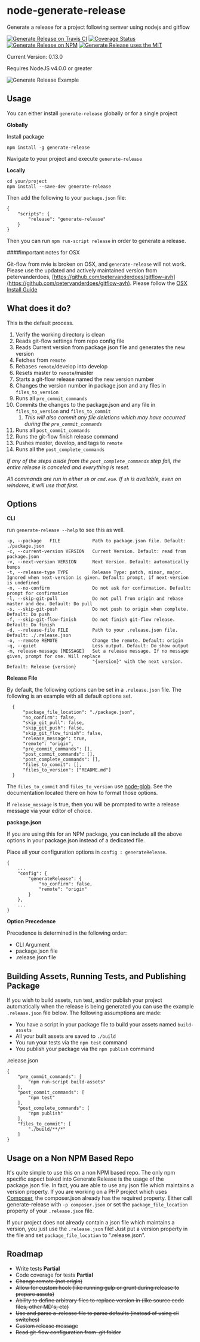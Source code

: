 # node-generate-release
Generate a release for a project following semver using nodejs and gitflow

[![Generate Release on Travis CI](https://img.shields.io/travis/mrkmg/node-generate-release/master.svg?style=flat-square)](https://travis-ci.org/mrkmg/node-generate-release/branches)
[![Coverage Status](https://img.shields.io/coveralls/mrkmg/node-generate-release/master.svg?style=flat-square)](https://coveralls.io/github/mrkmg/node-generate-release?branch=master)
[![Generate Release on NPM](https://img.shields.io/npm/v/generate-release.svg?style=flat-square)](https://www.npmjs.com/package/generate-release)
[![Generate Release uses the MIT](https://img.shields.io/npm/l/generate-release.svg?style=flat-square)](https://opensource.org/licenses/MIT)

Current Version: 0.13.0

Requires NodeJS v4.0.0 or greater

![Generate Release Example](https://cloud.githubusercontent.com/assets/399561/16465518/272a62be-3e0d-11e6-8691-44441a3b0629.gif)


Usage
-----

You can either install `generate-release` globally or for a single project

__Globally__

Install package

    npm install -g generate-release

Navigate to your project and execute `generate-release`

__Locally__

    cd your/project
    npm install --save-dev generate-release
    
Then add the following to your `package.json` file:

    {
        "scripts": {
            "release": "generate-release"
        }
    }

Then you can run `npm run-script release` in order to generate a release.

####Important notes for OSX

Git-flow from nvie is broken on OSX, and `generate-release` will not work. Please use the updated and actively 
maintained version from petervanderdoes, 
[https://github.com/petervanderdoes/gitflow-avh](https://github.com/petervanderdoes/gitflow-avh). Please follow the 
[OSX Install Guide](https://github.com/petervanderdoes/gitflow-avh/wiki/Installing-on-Mac-OS-X)

What does it do?
----------------

This is the default process.

1. Verify the working directory is clean
1. Reads git-flow settings from repo config file
1. Reads Current version from package.json file and generates the new version
1. Fetches from `remote`
1. Rebases `remote`/develop into develop
1. Resets master to `remote`/master
1. Starts a git-flow release named the new version number
1. Changes the version number in package.json and any files in `files_to_version`
1. Runs all `pre_commit_commands`
1. Commits the changes to the package.json and any file in `files_to_version` and `files_to_commit`
    1. *This will also commit any file deletions which may have occurred during the `pre_commit_commands`*
1. Runs all `post_commit_commands`
1. Runs the git-flow finish release command
1. Pushes master, develop, and tags to `remote`
1. Runs all the `post_complete_commands`

*If any of the steps aside from the `post_complete_commands` step fail, the entire release is canceled and everything
is reset.*

*All commands are run in either `sh` or `cmd.exe`. If `sh` is available, even on windows, it will use that first.*

Options
--------

**CLI**

run `generate-release --help` to see this as well.

    -p, --package   FILE            Path to package.json file. Default: ./package.json
    -c, --current-version VERSION   Current Version. Default: read from package.json
    -v, --next-version VERSION      Next Version. Default: automatically bumps
    -t, --release-type TYPE         Release Type: patch, minor, major. Ignored when next-version is given. Default: prompt, if next-version is undefined
    -n, --no-confirm                Do not ask for confirmation. Default: prompt for confirmation
    -l, --skip-git-pull             Do not pull from origin and rebase master and dev. Default: Do pull
    -s, --skip-git-push             Do not push to origin when complete. Default: Do push
    -f, --skip-git-flow-finish      Do not finish git-flow release. Default: Do finish
    -d, --release-file FILE         Path to your .release.json file. Default: ./.release.json
    -o, --remote REMOTE             Change the remote. Default: origin
    -q, --quiet                     Less output. Default: Do show output
    -m, release-message [MESSAGE]   Set a release message. If no message given, prompt for one. Will replace
                                    "{version}" with the next version. Default: Release {version}

**Release File**

By default, the following options can be set in a `.release.json` file. The following
is an example with all default options set.

      {
          "package_file_location": "./package.json",
          "no_confirm": false,
          "skip_git_pull": false,
          "skip_git_push": false,
          "skip_git_flow_finish": false,
          "release_message": true,
          "remote": "origin",
          "pre_commit_commands": [],
          "post_commit_commands": [],
          "post_complete_commands": [],
          "files_to_commit": [],
          "files_to_version": ["README.md"]
      }
      
The `files_to_commit` and `files_to_version` use [node-glob](https://github.com/isaacs/node-glob). See the
documentation located there on how to format those options.

If `release_message` is true, then you will be prompted to write a release message via your editor of choice.

**package.json**

If you are using this for an NPM package, you can include all the above options in your package.json instead of 
a dedicated file.

Place all your configuration options in `config : generateRelease`.

    {
        ...
        "config": {
            "generateRelease": {
                "no_confirm": false,
                "remote": "origin"
            }
        },
        ...
    }

**Option Precedence**

Precedence is determined in the following order:

- CLI Argument
- package.json file
- .release.json file

Building Assets, Running Tests, and Publishing Package
--------------------------------

If you wish to build assets, run test, and/or publish your project automatically when the
release is being generated you can use the example `.release.json` file below. The
following assumptions are made:

- You have a script in your package file to build your assets named `build-assets`
- All your built assets are saved to `./build`
- You run your tests via the `npm test` command
- You publish your package via the `npm publish` command

.release.json

    {
        "pre_commit_commands": [
            "npm run-script build-assets"
        ],
        "post_commit_commands": [
            "npm test"
        ],
        "post_complete_commands": [
            "npm publish"
        ],
        "files_to_commit": [
            "./build/**/*"
        ]
    }

Usage on a Non NPM Based Repo
-----------------------------

It's quite simple to use this on a non NPM based repo. The only npm specific aspect baked into Generate Release is the
usage of the package.json file. In fact, you are able to use any json file which maintains a version property. If you
are working on a PHP project which uses [Composer](https://getcomposer.org), the composer.json already has the required
property. Either call generate-release with `-p composer.json` or set the `package_file_location` property of your
`.release.json` file.

If your project does not already contain a json file which maintains a version, you just use the `.release.json` 
file! Just put a version property in the file and set `package_file_location` to ".release.json".


Roadmap
-------

- Write tests **Partial**
- Code coverage for tests **Partial**
- ~~Change remote (not origin)~~
- ~~Allow for custom hook (like running gulp or grunt during release to prepare assets)~~
- ~~Ability to define arbitrary files to replace version in (like source code files, other MD's, etc)~~
- ~~Use and parse a .release file to parse defaults (instead of using cli switches)~~
- ~~Custom release message~~
- ~~Read git-flow configuration from .git folder~~

